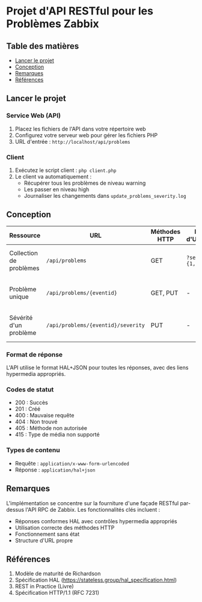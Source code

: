 # Projet d'API RESTful pour les Problèmes Zabbix

## Table des matières
- [Lancer le projet](#lancer-le-projet)
- [Conception](#conception)
- [Remarques](#remarques)
- [Références](#références)

## Lancer le projet

### Service Web (API)
1. Placez les fichiers de l'API dans votre répertoire web
2. Configurez votre serveur web pour gérer les fichiers PHP
3. URL d'entrée : `http://localhost/api/problems`

### Client
1. Exécutez le script client : `php client.php`
2. Le client va automatiquement :
   - Récupérer tous les problèmes de niveau warning
   - Les passer en niveau high
   - Journaliser les changements dans `update_problems_severity.log`

## Conception

| Ressource | URL | Méthodes HTTP | Paramètres d'URL/Variations | Commentaires |
|-----------|-----|---------------|---------------------------|--------------|
| Collection de problèmes | `/api/problems` | GET | `?severity={1,2,3}` | Liste tous les problèmes. Filtre optionnel par sévérité |
| Problème unique | `/api/problems/{eventid}` | GET, PUT | - | Obtenir ou mettre à jour un problème spécifique |
| Sévérité d'un problème | `/api/problems/{eventid}/severity` | PUT | - | Mettre à jour uniquement la sévérité d'un problème |

### Format de réponse
L'API utilise le format HAL+JSON pour toutes les réponses, avec des liens hypermedia appropriés.

### Codes de statut
- 200 : Succès
- 201 : Créé
- 400 : Mauvaise requête
- 404 : Non trouvé
- 405 : Méthode non autorisée
- 415 : Type de média non supporté

### Types de contenu
- Requête : `application/x-www-form-urlencoded`
- Réponse : `application/hal+json`

## Remarques
L'implémentation se concentre sur la fourniture d'une façade RESTful par-dessus l'API RPC de Zabbix. Les fonctionnalités clés incluent :
- Réponses conformes HAL avec contrôles hypermedia appropriés
- Utilisation correcte des méthodes HTTP
- Fonctionnement sans état
- Structure d'URL propre

## Références
1. Modèle de maturité de Richardson
2. Spécification HAL (https://stateless.group/hal_specification.html)
3. REST in Practice (Livre)
4. Spécification HTTP/1.1 (RFC 7231)

